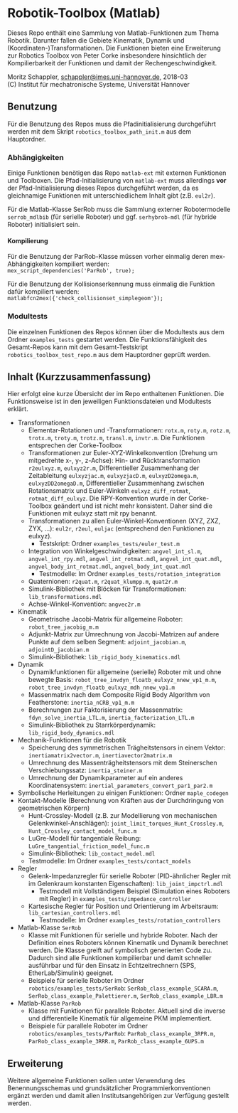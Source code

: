 # Robotik-Toolbox (Matlab)

Dieses Repo enthält eine Sammlung von Matlab-Funktionen zum Thema Robotik. Darunter fallen die Gebiete Kinematik, Dynamik und (Koordinaten-)Transformationen.
Die Funktionen bieten eine Erweiterung zur Robotics Toolbox von Peter Corke insbesondere hinsichtlich der Kompilierbarkeit der Funktionen und damit der Rechengeschwindigkeit.

Moritz Schappler, schappler@imes.uni-hannover.de, 2018-03  
(C) Institut für mechatronische Systeme, Universität Hannover

## Benutzung

Für die Benutzung des Repos muss die Pfadinitialisierung durchgeführt werden mit dem Skript `robotics_toolbox_path_init.m` aus dem Hauptordner.

### Abhängigkeiten

Einige Funktionen benötigen das Repo `matlab-ext` mit externen Funktionen und Toolboxen. Die Pfad-Initialisierung von `matlab-ext` muss allerdings **vor** der Pfad-Initialisierung dieses Repos durchgeführt werden, da es gleichnamige Funktionen mit unterschiedlichem Inhalt gibt (z.B. `eul2r`).

Für die Matlab-Klasse SerRob muss die Sammlung externer Robotermodelle `serrob_mdlbib` (für serielle Roboter) und ggf. `serhybrob-mdl` (für hybride Roboter) initialisiert sein.

#### Kompilierung

Für die Benutzung der ParRob-Klasse müssen vorher einmalig deren mex-Abhängigkeiten kompiliert werden:  
`mex_script_dependencies('ParRob', true);`

Für die Benutzung der Kollisionserkennung muss einmalig die Funktion dafür kompiliert werden:  
`matlabfcn2mex({'check_collisionset_simplegeom'});`

### Modultests

Die einzelnen Funktionen des Repos können über die Modultests aus dem Ordner `examples_tests` gestartet werden. Die Funktionsfähigkeit des Gesamt-Repos kann mit dem Gesamt-Testskript `robotics_toolbox_test_repo.m` aus dem Hauptordner geprüft werden.

## Inhalt (Kurzzusammenfassung)

Hier erfolgt eine kurze Übersicht der im Repo enthaltenen Funktionen. Die Funktionsweise ist in den jeweiligen Funktionsdateien und Modultests erklärt.

* Transformationen
  * Elementar-Rotationen und -Transformationen: `rotx.m`, `roty.m`, `rotz.m`, `trotx.m`, `troty.m`, `trotz.m`, `transl.m`, `invtr.m`. Die Funktionen entsprechen der Corke-Toolbox
  * Transformationen zur Euler-XYZ-Winkelkonvention (Drehung um mitgedrehte x-, y-, z-Achse): Hin- und Rücktransformation `r2eulxyz.m`, `eulxyz2r.m`, Differentieller Zusammenhang der Zeitableitung `eulxyzjac.m`, `eulxyzjacD.m`, `eulxyzD2omega.m`, `eulxyzDD2omegaD.m`, Differentieller Zusammenhang zwischen Rotationsmatrix und Euler-Winkeln `eulxyz_diff_rotmat`, `rotmat_diff_eulxyz`. Die RPY-Konvention wurde in der Corke-Toolbox geändert und ist nicht mehr konsistent. Daher sind die Funktionen mit eulxyz statt mit rpy benannt.
  * Transformationen zu allen Euler-Winkel-Konventionen (XYZ, ZXZ, ZYX, ...): `eul2r`, `r2eul`, `euljac` (entsprechend den Funktionen zu eulxyz).
    * Testskript: Ordner `examples_tests/euler_test.m`
  * Integration von Winkelgeschwindigkeiten: `angvel_int_sl.m`, `angvel_int_rpy.mdl`, `angvel_int_rotmat.mdl`, `angvel_int_quat.mdl`, `angvel_body_int_rotmat.mdl`, `angvel_body_int_quat.mdl`
    * Testmodelle: Im Ordner `examples_tests/rotation_integration`
  * Quaternionen: `r2quat.m`, `r2quat_klumpp.m`, `quat2r.m`
  * Simulink-Bibliothek mit Blöcken für Transformationen: `lib_transformations.mdl`
  * Achse-Winkel-Konvention: `angvec2r.m`
* Kinematik
  * Geometrische Jacobi-Matrix für allgemeine Roboter: `robot_tree_jacobig_m.m`
  * Adjunkt-Matrix zur Umrechnung von Jacobi-Matrizen auf andere Punkte auf dem selben Segment: `adjoint_jacobian.m`, `adjointD_jacobian.m`
  * Simulink-Bibliothek: `lib_rigid_body_kinematics.mdl`
* Dynamik
  * Dynamikfunktionen für allgemeine (serielle) Roboter mit und ohne bewegte Basis: `robot_tree_invdyn_floatb_eulxyz_nnew_vp1_m.m`, `robot_tree_invdyn_floatb_eulxyz_mdh_nnew_vp1.m`
  * Massenmatrix nach dem Composite Rigid Body Algorithm von Featherstone: `inertia_nCRB_vp1_m.m`
  * Berechnungen zur Faktorisierung der Massenmatrix: `fdyn_solve_inertia_LTL.m`, `inertia_factorization_LTL.m`
  * Simulink-Bibliothek zu Starrkörperdynamik: `lib_rigid_body_dynamics.mdl`
* Mechanik-Funktionen für die Robotik
  * Speicherung des symmetrischen Trägheitstensors in einem Vektor: `inertiamatrix2vector.m`, `inertiavector2matrix.m`
  * Umrechnung des Massenträgheitstensors mit dem Steinerschen Verschiebungssatz: `inertia_steiner.m`
  * Umrechnung der Dynamikparameter auf ein anderes Koordinatensystem: `inertial_parameters_convert_par1_par2.m`
* Symbolische Herleitungen zu einigen Funktionen: Ordner `maple_codegen`
* Kontakt-Modelle (Berechnung von Kräften aus der Durchdringung von geometrischen Körpern)
  * Hunt-Crossley-Modell (z.B. zur Modellierung von mechanischen Gelenkwinkel-Anschlägen): `joint_limit_torques_Hunt_Crossley.m`, `Hunt_Crossley_contact_model_func.m`
  * LuGre-Modell für tangentiale Reibung: `LuGre_tangential_friction_model_func.m`
  * Simulink-Bibliothek: `lib_contact_model.mdl`
  * Testmodelle: Im Ordner `examples_tests/contact_models`
* Regler
  * Gelenk-Impedanzregler für serielle Roboter (PID-ähnlicher Regler mit im Gelenkraum konstanten Eigenschaften): `lib_joint_impctrl.mdl`
    * Testmodell mit Vollständigem Beispiel (Simulation eines Roboters mit Regler) in `examples_tests/impedance_controller`
  * Kartesische Regler für Position und Orientierung im Arbeitsraum: `lib_cartesian_controllers.mdl`
    * Testmodelle: Im Ordner `examples_tests/rotation_controllers`
* Matlab-Klasse `SerRob`
  * Klasse mit Funktionen für serielle und hybride Roboter. Nach der Definition eines Roboters können Kinematik und Dynamik berechnet werden. Die Klasse greift auf symbolisch generierten Code zu. Dadurch sind alle Funktionen kompilierbar und damit schneller ausführbar und für den Einsatz in Echtzeitrechnern (SPS, EtherLab/Simulink) geeignet.
  * Beispiele für serielle Roboter im Ordner `robotics/examples_tests/SerRob`: `SerRob_class_example_SCARA.m`, `SerRob_class_example_Palettierer.m`, `SerRob_class_example_LBR.m`
* Matlab-Klasse `ParRob`
  * Klasse mit Funktionen für parallele Roboter. Aktuell sind die inverse und differentielle Kinematik für allgemeine PKM implementiert.
  * Beispiele für parallele Roboter im Ordner `robotics/examples_tests/ParRob`: `ParRob_class_example_3RPR.m`, `ParRob_class_example_3RRR.m`, `ParRob_class_example_6UPS.m`


## Erweiterung

Weitere allgemeine Funktionen sollen unter Verwendung des Benennungsschemas und grundsätzlicher Programmierkonventionen ergänzt werden und damit allen Institutsangehörigen zur Verfügung gestellt werden.

